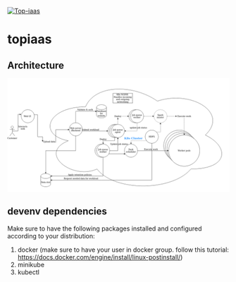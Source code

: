 [![Top-iaas](https://circleci.com/gh/Top-iaas/topiaas.svg?style=svg)](https://app.circleci.com/pipelines/github/Top-iaas/topiaas?branch=circleci-project-setup)

# topiaas
## Architecture

![](./assets/Architecture.png)

## devenv dependencies 

Make sure to have the following packages installed and configured according to your distribution: 

1. docker (make sure to have your user in docker group. follow this tutorial: https://docs.docker.com/engine/install/linux-postinstall/)
2. minikube 
3. kubectl 

